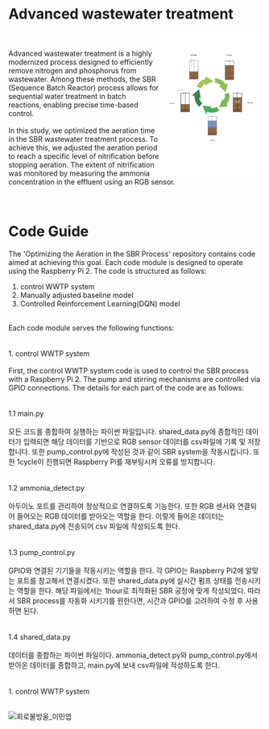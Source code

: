 # Advanced wastewater treatment

<img src="./Image/SBR process.png" align="right" width="40%"/>
<br><br>
Advanced wastewater treatment is a highly modernized process designed to efficiently remove nitrogen and phosphorus from wastewater. Among these methods, the SBR (Sequence Batch Reactor) process allows for sequential water treatment in batch reactions, enabling precise time-based control. <br><br>
In this study, we optimized the aeration time in the SBR wastewater treatment process. To achieve this, we adjusted the aeration period to reach a specific level of nitrification before stopping aeration. The extent of nitrification was monitored by measuring the ammonia concentration in the effluent using an RGB sensor.
<br><br><br>

# Code Guide
The 'Optimizing the Aeration in the SBR Process' repository contains code aimed at achieving this goal. Each code module is designed to operate using the Raspberry Pi 2. The code is structured as follows:
<br>
1. control WWTP system
2. Manually adjusted baseline model
3. Controlled Reinforcement Learning(DQN) model
<br>
Each code module serves the following functions:<br><br><br>
1. control WWTP system<br><br>
First, the control WWTP system code is used to control the SBR process with a Raspberry Pi 2. The pump and stirring mechanisms are controlled via GPIO connections. The details for each part of the code are as follows:<br><br><br>
1.1 main.py<br><br>
모든 코드를 종합하여 실행하는 파이썬 파일입니다. shared_data.py에 종합적인 데이터가 입력되면 해당 데이터를 기반으로 RGB sensor 데이터를 csv파일에 기록 및 저장합니다. 또한 pump_control.py에 작성된 것과 같이 SBR system을 작동시킵니다. 또한 1cycle이 진행되면 Raspberry Pi를 재부팅시켜 오류를 방지합니다.<br><br><br>
1.2 ammonia_detect.py<br><br>
아두이노 포트를 관리하여 정상적으로 연결하도록 기능한다. 또한 RGB 센서와 연결되어 들어오는 RGB 데이터를 받아오는 역할을 한다. 이렇게 들어온 데이터는 shared_data.py에 전송되어 csv 파일에 작성되도록 한다.<br><br><br>
1.3 pump_control.py<br><br>
GPIO와 연결된 기기들을 작동시키는 역할을 한다. 각 GPIO는 Raspberry Pi2에 알맞는 포트를 참고해서 연결시켰다. 또한 shared_data.py에 실시간 펌프 상태를 전송시키는 역할을 한다. 해당 파일에서는 1hour로 최적화된 SBR 공정에 맞게 작성되었다. 따라서 SBR process를 자동화 시키기를 원한다면, 시간과 GPIO를 고려하여 수정 후 사용하면 된다.<br><br><br>
1.4 shared_data.py<br><br>
데이터를 종합하는 파이썬 파일이다. ammonia_detect.py와 pump_control.py에서 받아온 데이터를 종합하고, main.py에 보내 csv파일에 작성하도록 한다. <br><br><br>
1. control WWTP system<br><br>


![회로물방울_이민엽](https://github.com/user-attachments/assets/cffb9b2f-6133-42a1-aefb-f07712bb287a)
